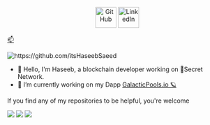 
<p align="center">
  <a href="https://github.com/itsHaseebSaeed">
    <picture>
      <source media="(prefers-color-scheme: dark)" srcset="https://cdn.simpleicons.org/github/white">
      <img alt="GitHub" title="GitHub" height="48" width="48" src="https://cdn.simpleicons.org/github"></picture></a>
  <a href="https://www.linkedin.com/in/itsHaseebSaeed">
    <img alt="LinkedIn" title="LinkedIn" height="48" width="48" src="https://cdn.simpleicons.org/linkedin"></a>
  <a href="mailto:itsHaseebSaeed@gmail.com ">
    <p alt="mail" title="mail" height="48" width="48"/>📫</a>
</p>

<img src="https://komarev.com/ghpvc/?username=itsHaseebSaeed" alt="https://github.com/itsHaseebSaeed" />
<br />

- 👋 Hello, I'm Haseeb, a blockchain developer working on 🤫Secret Network.
- 🌊 I’m currently working on my Dapp <a href="https://www.galacticpools.io">GalacticPools.io 🪐</a>
<!-- 
![Anurag's GitHub stats](https://github-readme-stats.vercel.app/api?username=Haseeb30000&show_icons=true&theme=dark)

![Top Langs](https://github-readme-stats.vercel.app/api/top-langs/?username=Haseeb30000&theme=dark) -->

If you find any of my repositories to be helpful, you're welcome

  <img src ="https://github-readme-stats.vercel.app/api?username=itsHaseebSaeed&show_icons=true&count_private=true&theme=merko&hide_border=true&bg_color=00000000&hide_rank=true">
  <img src ="https://github-readme-stats.vercel.app/api/top-langs/?username=itsHaseebSaeed&layout=compact&hide_border=true&theme=merko&bg_color=00000000&langs_count=8">
  <img src ="https://github-readme-streak-stats.herokuapp.com/?user=itsHaseebSaeed&theme=merko&hide_border=true&background=FFFFFF00">
  <br>
  <br>
</p>




